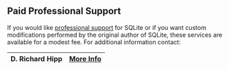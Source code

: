 ## Paid Professional Support



If you would like [professional support](prosupport.html) for SQLite
or if you want custom modifications performed by the
original author of SQLite, these services are available for a modest fee.
For additional information contact:




| D. Richard Hipp | [More Info](prosupport.html) |
| --- | --- |


